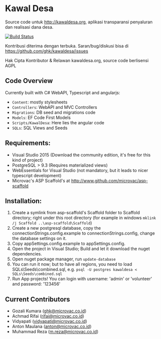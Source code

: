 # Kawal Desa
Source code untuk http://kawaldesa.org, aplikasi transparansi penyaluran dan realisasi dana desa. 

[![Build Status](http://gitlab.microvac.co.id/ci/projects/4/status.png?ref=master)](http://gitlab.microvac.co.id/ci/projects/4?ref=master)

Kontribusi diterima dengan terbuka. Saran/bug/diskusi bisa di https://github.com/ghk/kawaldesa/issues 

Hak Cipta Kontributor & Relawan kawaldesa.org, source code berlisensi AGPL

## Code Overview

Currently built with C# WebAPI, Typescript and angularjs:

- `Content`: mostly stylesheets
- `Controllers`: WebAPI and MVC Controllers
- `Migrations`: DB seed and migrations code
- `Models`: EF Code First Models
- `Scripts/KawalDesa`: Here lies the angular code
- `SQLs`: SQL Views and Seeds


## Requirements:

- Visual Studio 2015 (Download the community edition, it's free for this kind of project)
- PostgreSQL > 9.3 (Requires materialized views)
- WebEssentials for Visual Studio (not mandatory, but it leads to nicer typescript development)
- Microvac's ASP Scaffold's at http://www.github.com/microvac/asp-scaffold

## Installation:

1. Create a symlink from asp-scaffold's Scaffold folder to Scaffold directory; right under this root directory (for example in windows `mklink /j Scaffold ..\asp-scaffold\Scaffold`)
2. Create a new postgresql database, copy the connectionStrings.config.example to connectionStrings.config, change the database settings on it.
3. Copy appSettings.config.example to appSettings.config.
4. Open the project in Visual Studio; Build and let it download the nuget dependencies.
5. Open nuget package manager, run `update-database`
6. You can run it now; but to have all regions, you need to load SQLs\Seeds\combined.sql, e.g. `psql -U postgres kawaldesa < SQLs\Seeds\combined.sql`
7. Run App projects! You can login with username: 'admin' or 'volunteer' and password: '123456'

## Current Contributors

- Gozali Kumara (ghk@microvac.co.id)
- Achmad Rifai (rifai@microvac.co.id)
- Vidyapati (vidyapati@microvac.co.id)
- Anton Maulana (anton@microvac.co.id)
- Muhammad Reza (m.reza@microvac.co.id)